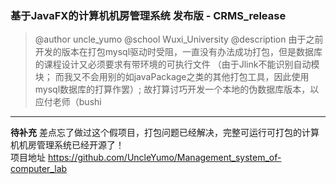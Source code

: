 ### 基于JavaFX的计算机机房管理系统 发布版 - CRMS_release
> @author uncle_yumo
> @school Wuxi_University
> @description
> 由于之前开发的版本在打包mysql驱动时受阻，一直没有办法成功打包，但是数据库的课程设计又必须要求有带环境的可执行文件
> （由于Jlink不能识别自动模块； 而我又不会用别的如javaPackage之类的其他打包工具，因此使用mysql数据库的打算作罢）;
> 故打算讨巧开发一个本地的伪数据库版本，以应付老师（bushi
>
---
**待补充**
差点忘了做过这个假项目，打包问题已经解决，完整可运行可打包的计算机机房管理系统已经开源了！
<br>
项目地址 <https://github.com/UncleYumo/Management_system_of-computer_lab>
